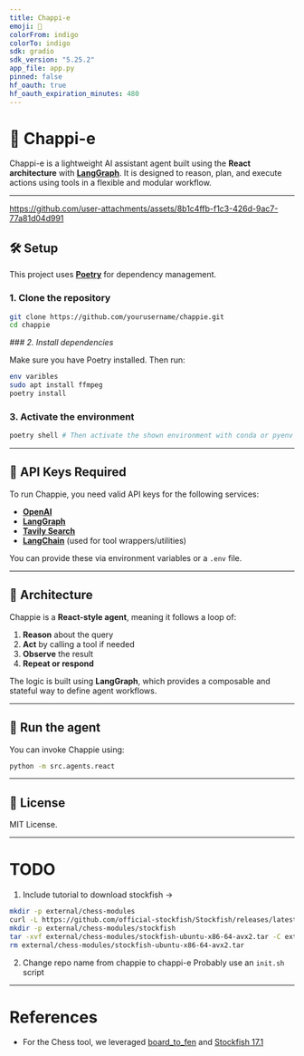 ```yaml
---
title: Chappi-e
emoji: 🤖
colorFrom: indigo
colorTo: indigo
sdk: gradio
sdk_version: "5.25.2"
app_file: app.py
pinned: false
hf_oauth: true
hf_oauth_expiration_minutes: 480
---
```


# **🤖 Chappi-e**

Chappi-e is a lightweight AI assistant agent built using the ********React architecture******** with [__LangGraph__](__https://docs.langgraph.dev/__). It is designed to reason, plan, and execute actions using tools in a flexible and modular workflow.

---


https://github.com/user-attachments/assets/8b1c4ffb-f1c3-426d-9ac7-77a81d04d991


## **🛠️ Setup**

This project uses [__Poetry__](__https://python-poetry.org/__) for dependency management.

### **1. Clone the repository**

```bash
git clone https://github.com/yourusername/chappie.git
cd chappie
````

_### 2. Install dependencies_

Make sure you have Poetry installed. Then run:

```bash
env varibles
sudo apt install ffmpeg
poetry install
```

### **3. Activate the environment**

```bash
poetry shell # Then activate the shown environment with conda or pyenv
```

---

## **🔐 API Keys Required**

To run Chappie, you need valid API keys for the following services:

* [__OpenAI__](__https://platform.openai.com/__)
* [__LangGraph__](__https://www.langgraph.dev/__)
* [__Tavily Search__](__https://docs.tavily.com/__)
* [__LangChain__](__https://www.langchain.com/__) (used for tool wrappers/utilities)

You can provide these via environment variables or a `.env` file.

---

## **🧠 Architecture**

Chappie is a ********React-style agent********, meaning it follows a loop of:

1. ********Reason******** about the query
2. ********Act******** by calling a tool if needed
3. ********Observe******** the result
4. ********Repeat or respond********

The logic is built using ********LangGraph********, which provides a composable and stateful way to define agent workflows.

---

## **🚀 Run the agent**

You can invoke Chappie using:

```bash
python -m src.agents.react
```

---

## **📄 License**

MIT License.


--- 

# TODO

1. Include tutorial to download stockfish ->
```bash
mkdir -p external/chess-modules
curl -L https://github.com/official-stockfish/Stockfish/releases/latest/download/stockfish-ubuntu-x86-64-avx2.tar -o external/chess-modules/stockfish-ubuntu-x86-64-avx2.tar
mkdir -p external/chess-modules/stockfish
tar -xvf external/chess-modules/stockfish-ubuntu-x86-64-avx2.tar -C external/chess-modules/stockfish --strip-components=1
rm external/chess-modules/stockfish-ubuntu-x86-64-avx2.tar
```
2. Change repo name from chappie to chappi-e
Probably use an `init.sh` script

---

# References
- For the Chess tool, we leveraged [board_to_fen](https://github.com/mcdominik/board_to_fen) and [Stockfish 17.1](https://github.com/official-stockfish/Stockfish)
